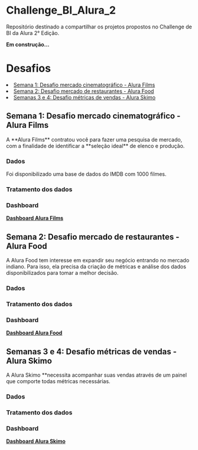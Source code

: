 # Challenge_BI_Alura_2
Repositório destinado a compartilhar os projetos propostos no Challenge de BI da Alura 2° Edição. 

<p><b>Em construção...</b></p>

<h1>Desafios</h1>

  <li><a href="#week01"> Semana 1: Desafio mercado cinematográfico - Alura Films</a></li>
  <li><a href="#week02"> Semana 2: Desafio mercado de restaurantes - Alura Food</a></li>
  <li><a href="#week03"> Semanas 3 e 4: Desafio métricas de vendas - Alura Skimo </a></li>
  
 <!--Título da semana 1 -->
 <h2><a id="week01"</a>Semana 1: Desafio mercado cinematográfico - Alura Films</h2>
  <p>A **Alura Films** contratou você para fazer uma pesquisa de mercado, com a finalidade de identificar a **seleção ideal** de elenco e produção.</p>
  <h3><strong>Dados</strong></h3>
    <p>Foi disponibilizado uma base de dados do IMDB com 1000 filmes.</p>
    
  <h3><strong>Tratamento dos dados</strong></h3>
  
  <h3><strong>Dashboard</strong></h3>
  <p><strong><a href="https://app.powerbi.com/view?r=eyJrIjoiZjkzNzk1NjktMWU3ZC00ZmFhLTlhYjQtYmIxYWI2ZTU1NDUxIiwidCI6ImMzZjM2NDZlLWRmY2ItNDlhNS04ZGUxLTc1ODA1Mjg4NTc1YyJ9&pageName=ReportSection847043c918bf1680df0d">Dashboard Alura Films</a></strong></p>
  
 <!--Título da semana 2 -->
 <h2><a id="week02"</a>Semana 2: Desafio mercado de restaurantes - Alura Food</h2>
 <p>A Alura Food tem interesse em expandir seu negócio entrando no mercado indiano. Para isso, ela precisa da criação de métricas e análise dos dados disponibilizados para tomar a melhor decisão.</p>
 
  <h3><strong>Dados</strong></h3>
    
  <h3><strong>Tratamento dos dados</strong></h3>
  
  <h3><strong>Dashboard</strong></h3>
 <p><strong><a href="https://app.powerbi.com/view?r=eyJrIjoiNzE2YWIyNmUtOTQ1Ny00YmNiLThiNTEtNDFjYzNmMDM4ZWU2IiwidCI6ImMzZjM2NDZlLWRmY2ItNDlhNS04ZGUxLTc1ODA1Mjg4NTc1YyJ9">Dashboard Alura Food</a></strong></p>
 
  <!--Título da semana 3 e 4 -->
 <h2><a id="week03"</a>Semanas 3 e 4: Desafio métricas de vendas - Alura Skimo</h2>
  <p>A Alura Skimo **necessita acompanhar suas vendas através de um painel que comporte todas métricas necessárias.</p>
 
  <h3><strong>Dados</strong></h3>
    
    
  <h3><strong>Tratamento dos dados</strong></h3>
  
  <h3><strong>Dashboard</strong></h3>
  <p><strong><a href="https://app.powerbi.com/view?r=eyJrIjoiM2YzZTQwYzItMjdjYS00ZjkwLTlhYWMtMjY4YmU3ZDEyODQ2IiwidCI6ImMzZjM2NDZlLWRmY2ItNDlhNS04ZGUxLTc1ODA1Mjg4NTc1YyJ9">Dashboard Alura Skimo</a></strong></p>

